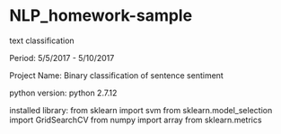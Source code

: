 # NLP_homework-sample
text classification

Period: 5/5/2017 - 5/10/2017

Project Name: Binary classification of sentence sentiment

python version: python 2.7.12

installed library: from sklearn import svm
                   from sklearn.model_selection import GridSearchCV
                   from numpy import array
                   from sklearn.metrics
